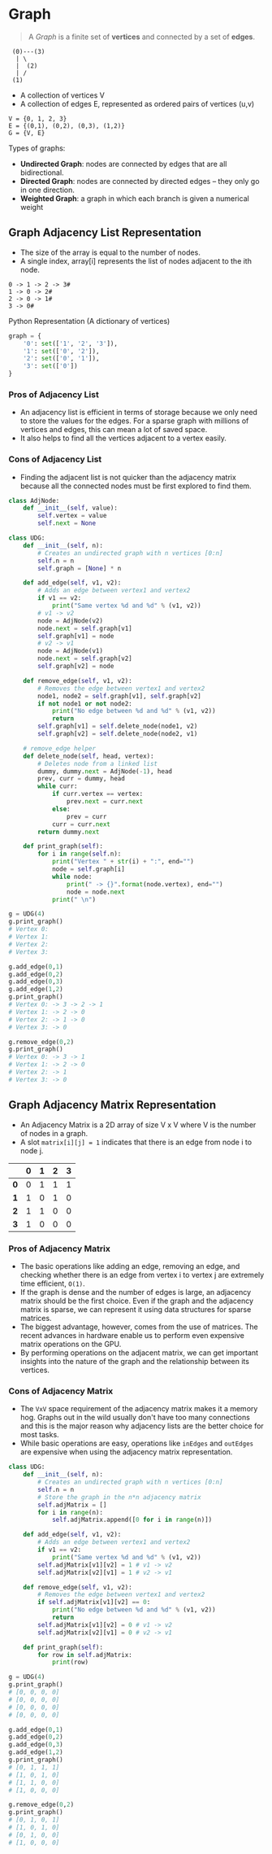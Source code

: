 # Graph

> A _Graph_ is a finite set of **vertices** and connected by a set of **edges**.

```
 (0)---(3)
  | \
  |  (2)
  | /
 (1)
```

- A collection of vertices V
- A collection of edges E, represented as ordered pairs of vertices (u,v)
```
V = {0, 1, 2, 3}
E = {(0,1), (0,2), (0,3), (1,2)}
G = {V, E}
```

Types of graphs:
- **Undirected Graph**: nodes are connected by edges that are all bidirectional.
- **Directed Graph**: nodes are connected by directed edges – they only go in one direction.
- **Weighted Graph**: a graph in which each branch is given a numerical weight

## Graph Adjacency List Representation

- The size of the array is equal to the number of nodes.
- A single index, array[i] represents the list of nodes adjacent to the ith node.
```
0 -> 1 -> 2 -> 3#
1 -> 0 -> 2#
2 -> 0 -> 1#
3 -> 0#
```

Python Representation (A dictionary of vertices)
```py
graph = {
    '0': set(['1', '2', '3']),
    '1': set(['0', '2']),
    '2': set(['0', '1']),
    '3': set(['0'])
}
```

### Pros of Adjacency List
- An adjacency list is efficient in terms of storage because we only need to store the values for the edges. For a sparse graph with millions of vertices and edges, this can mean a lot of saved space.
- It also helps to find all the vertices adjacent to a vertex easily.

### Cons of Adjacency List
- Finding the adjacent list is not quicker than the adjacency matrix because all the connected nodes must be first explored to find them.

```py
class AdjNode:
    def __init__(self, value):
        self.vertex = value
        self.next = None

class UDG:
    def __init__(self, n):
        # Creates an undirected graph with n vertices [0:n]
        self.n = n
        self.graph = [None] * n

    def add_edge(self, v1, v2):
        # Adds an edge between vertex1 and vertex2
        if v1 == v2:
            print("Same vertex %d and %d" % (v1, v2))
        # v1 -> v2
        node = AdjNode(v2)
        node.next = self.graph[v1]
        self.graph[v1] = node
        # v2 -> v1
        node = AdjNode(v1)
        node.next = self.graph[v2]
        self.graph[v2] = node

    def remove_edge(self, v1, v2):
        # Removes the edge between vertex1 and vertex2
        node1, node2 = self.graph[v1], self.graph[v2]
        if not node1 or not node2:
            print("No edge between %d and %d" % (v1, v2))
            return
        self.graph[v1] = self.delete_node(node1, v2)
        self.graph[v2] = self.delete_node(node2, v1)

    # remove_edge helper
    def delete_node(self, head, vertex):
        # Deletes node from a linked list
        dummy, dummy.next = AdjNode(-1), head
        prev, curr = dummy, head
        while curr:
            if curr.vertex == vertex:
                prev.next = curr.next
            else:
                prev = curr
            curr = curr.next
        return dummy.next

    def print_graph(self):
        for i in range(self.n):
            print("Vertex " + str(i) + ":", end="")
            node = self.graph[i]
            while node:
                print(" -> {}".format(node.vertex), end="")
                node = node.next
            print(" \n")

g = UDG(4)
g.print_graph()
# Vertex 0: 
# Vertex 1: 
# Vertex 2: 
# Vertex 3: 

g.add_edge(0,1)
g.add_edge(0,2)
g.add_edge(0,3)
g.add_edge(1,2)
g.print_graph()
# Vertex 0: -> 3 -> 2 -> 1 
# Vertex 1: -> 2 -> 0 
# Vertex 2: -> 1 -> 0 
# Vertex 3: -> 0 

g.remove_edge(0,2)
g.print_graph()
# Vertex 0: -> 3 -> 1 
# Vertex 1: -> 2 -> 0 
# Vertex 2: -> 1 
# Vertex 3: -> 0 
```

## Graph Adjacency Matrix Representation

- An Adjacency Matrix is a 2D array of size V x V where V is the number of nodes in a graph.
- A slot `matrix[i][j] = 1` indicates that there is an edge from node i to node j.

|       | 0 | 1 | 2 | 3 |
|-------|---|---|---|---|
| **0** | 0 | 1 | 1 | 1 |
| **1** | 1 | 0 | 1 | 0 |
| **2** | 1 | 1 | 0 | 0 |
| **3** | 1 | 0 | 0 | 0 |

### Pros of Adjacency Matrix
- The basic operations like adding an edge, removing an edge, and checking whether there is an edge from vertex i to vertex j are extremely time efficient, `O(1)`.
- If the graph is dense and the number of edges is large, an adjacency matrix should be the first choice. Even if the graph and the adjacency matrix is sparse, we can represent it using data structures for sparse matrices.
- The biggest advantage, however, comes from the use of matrices. The recent advances in hardware enable us to perform even expensive matrix operations on the GPU.
- By performing operations on the adjacent matrix, we can get important insights into the nature of the graph and the relationship between its vertices.

### Cons of Adjacency Matrix
- The `VxV` space requirement of the adjacency matrix makes it a memory hog. Graphs out in the wild usually don't have too many connections and this is the major reason why adjacency lists are the better choice for most tasks.
- While basic operations are easy, operations like `inEdges` and `outEdges` are expensive when using the adjacency matrix representation.

```py
class UDG:
    def __init__(self, n):
        # Creates an undirected graph with n vertices [0:n]
        self.n = n
        # Store the graph in the n*n adjacency matrix
        self.adjMatrix = []
        for i in range(n):
            self.adjMatrix.append([0 for i in range(n)])

    def add_edge(self, v1, v2):
        # Adds an edge between vertex1 and vertex2
        if v1 == v2:
            print("Same vertex %d and %d" % (v1, v2))
        self.adjMatrix[v1][v2] = 1 # v1 -> v2
        self.adjMatrix[v2][v1] = 1 # v2 -> v1

    def remove_edge(self, v1, v2):
        # Removes the edge between vertex1 and vertex2
        if self.adjMatrix[v1][v2] == 0:
            print("No edge between %d and %d" % (v1, v2))
            return
        self.adjMatrix[v1][v2] = 0 # v1 -> v2
        self.adjMatrix[v2][v1] = 0 # v2 -> v1

    def print_graph(self):
        for row in self.adjMatrix:
            print(row)

g = UDG(4)
g.print_graph()
# [0, 0, 0, 0]
# [0, 0, 0, 0]
# [0, 0, 0, 0]
# [0, 0, 0, 0]

g.add_edge(0,1)
g.add_edge(0,2)
g.add_edge(0,3)
g.add_edge(1,2)
g.print_graph()
# [0, 1, 1, 1]
# [1, 0, 1, 0]
# [1, 1, 0, 0]
# [1, 0, 0, 0]

g.remove_edge(0,2)
g.print_graph()
# [0, 1, 0, 1]
# [1, 0, 1, 0]
# [0, 1, 0, 0]
# [1, 0, 0, 0]
```
